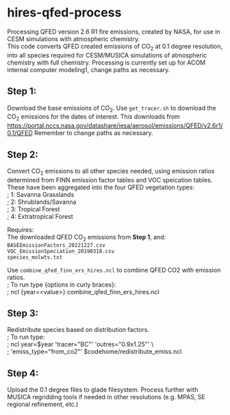 # hires-qfed-process
Processing QFED version 2.6 R1 fire emissions, created by NASA, for use in CESM simulations with atmospheric chemistry. \
This code converts QFED created emissions of CO<sub>2</sub> at 0.1 degree resolution, into all species required for CESM/MUSICA simulations of atmospheric chemistry with full chemistry.
Processing is currently set up for ACOM internal computer modeling1, change paths as necessary.

## Step 1:
Download the base emissions of CO<sub>2</sub>.
Use ``get_tracer.sh`` to download the CO<sub>2</sub> emissions for the dates of interest.
This downloads from 
https://portal.nccs.nasa.gov/datashare/iesa/aerosol/emissions/QFED/v2.6r1/0.1/QFED
Remember to change paths as necessary.

## Step 2:
Convert CO<sub>2</sub> emissions to all other species needed, using emission ratios determined from FINN emission factor tables and VOC speication tables. These have been aggregated into the four QFED vegetation types:\
;         1: Savanna Grasslands\
;         2: Shrublands/Savanna\
;         3: Tropical Forest\
;         4: Extratropical Forest

Requires: \
The downloaded QFED CO<sub>2</sub> emissions from **Step 1**, and:\
``BASEEmissionFactors_20221227.csv`` \
``VOC_EmissionSpeciation_20190318.csv`` \
``species_molwts.txt`` 

Use ``combine_qfed_finn_ers_hires.ncl`` to combine QFED CO2 with emission ratios. \
;   To run type {options in curly braces}: \
;         ncl {year=\<value\>} combine_qfed_finn_ers_hires.ncl

## Step 3:
Redistribute species based on distribution factors.\
;   To run type:\
;        ncl  year=$year 'tracer="BC"' 'outres="0.9x1.25"'  \\ \
;             'emiss_type="from_co2"' $codehome/redistribute_emiss.ncl 

## Step 4:
Upload the 0.1 degree files to glade filesystem. Process further with MUSICA regridding tools if needed in other resolutions (e.g. MPAS, SE regional refinement, etc.)
